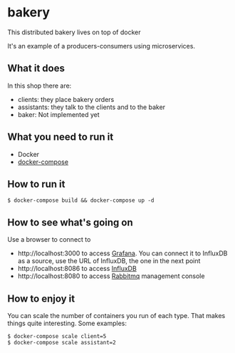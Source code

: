 # bakery
This distributed bakery lives on top of docker

It's an example of a producers-consumers using microservices.

## What it does
In this shop there are:
 - clients: they place bakery orders
 - assistants: they talk to the clients and to the baker
 - baker: Not implemented yet

## What you need to run it
 - Docker
 - [docker-compose](https://docs.docker.com/compose/install/)

## How to run it
```$ docker-compose build && docker-compose up -d```

## How to see what's going on
Use a browser to connect to
 - http://localhost:3000 to access [Grafana](https://grafana.com/). You can connect it to InfluxDB as a source, use the URL of InfluxDB, the one in the next point
 - http://localhost:8086 to access [InfluxDB](https://www.influxdata.com/)
 - http://localhost:8080 to access [Rabbitmq](https://www.rabbitmq.com/) management console
 
 ## How to enjoy it
 You can scale the number of containers you run of each type. That makes things quite interesting. Some examples:
 ```
 $ docker-compose scale client=5
 $ docker-compose scale assistant=2
 ```
